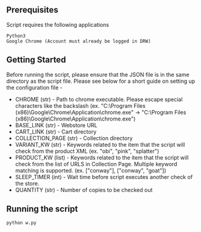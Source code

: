 ## Prerequisites

Script requires the following applications

```
Python3
Google Chrome (Account must already be logged in DRW)
```

## Getting Started

Before running the script, please ensure that the JSON file is in the same directory as the script file. Please see below for a short guide on setting up the configuration file -

* CHROME (str) - Path to chrome executable. Please escape special characters like the backslash (ex. "C:\Program Files (x86)\Google\Chrome\Application\chrome.exe" -> "C:\\Program Files (x86)\\Google\\Chrome\\Application\\chrome.exe")
* BASE_LINK (str) - Webstore URL
* CART_LINK (str) - Cart directory
* COLLECTION_PAGE (str) - Collection directory
* VARIANT_KW (str) - Keywords related to the item that the script will check from the product XML (ex. "obi", "pink", "splatter")
* PRODUCT_KW (list) - Keywords related to the item that the script will check from the list of URLS in Collection Page. Multiple keyword matching is supported. (ex. ["conway"], ["conway", "goat"])
* SLEEP_TIMER (int) - Wait time before script executes another check of the store.
* QUANTITY (str) - Number of copies to be checked out

## Running the script

```
python w.py
```
